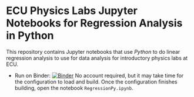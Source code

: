 # ECU Physics Labs Jupyter Notebooks for Regression Analysis in Python

This repository contains Jupyter notebooks that use *Python* to do linear regression 
analysis to use for data analysis for introductory physics labs at ECU.

* Run on Binder: 
    [![Binder](https://mybinder.org/badge_logo.svg)](https://mybinder.org/v2/gh/sprague252/PhysLabsPython/master?urlpath=lab) 
    No account required, but it may take time for the configuration to load and build. 
    Once the configuration finishes building, open the notebook `RegressionPy.ipynb`.
